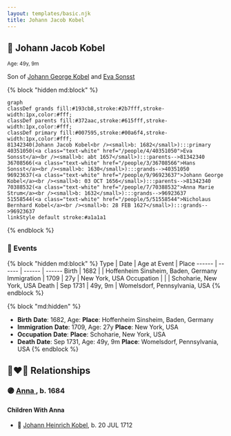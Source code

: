 ```yaml
---
layout: templates/basic.njk
title: Johann Jacob Kobel
---
```

## 🔵 Johann Jacob Kobel
<small>Age: 49y, 9m</small>

Son of [Johann George Kobel](/people/9/96923637) and [Eva Sonsst](/people/4/40351050)

{% block "hidden md:block" %}
```mermaid
graph
classDef grands fill:#193cb8,stroke:#2b7fff,stroke-width:1px,color:#fff;
classDef parents fill:#372aac,stroke:#615fff,stroke-width:1px,color:#fff;
classDef primary fill:#007595,stroke:#00a6f4,stroke-width:1px,color:#fff;
81342340(Johann Jacob Kobel<br /><small>b: 1682</small>):::primary
40351050(<a class="text-white" href="/people/4/40351050">Eva Sonsst</a><br /><small>b: abt 1657</small>):::parents-->81342340
36708566(<a class="text-white" href="/people/3/36708566">Hans Sonsst</a><br /><small>b: 1630</small>):::grands-->40351050
96923637(<a class="text-white" href="/people/9/96923637">Johann George Kobel</a><br /><small>b: 03 OCT 1656</small>):::parents-->81342340
70388532(<a class="text-white" href="/people/7/70388532">Anna Marie Strum</a><br /><small>b: 1632</small>):::grands-->96923637
51558544(<a class="text-white" href="/people/5/51558544">Nicholaus Bernhard Kobel</a><br /><small>b: 28 FEB 1627</small>):::grands-->96923637
linkStyle default stroke:#a1a1a1
```
{% endblock %}

### 📆 Events

{% block "hidden md:block" %}
Type | Date | Age at Event | Place
------ | ------ | ------ | ------
Birth | 1682 |  | Hoffenheim Sinsheim, Baden, Germany
Immigration | 1709 | 27y | New York, USA
Occupation |  |  | Schoharie, New York, USA
Death | Sep 1731 | 49y, 9m | Womelsdorf, Pennsylvania, USA
{% endblock %}

{% block "md:hidden" %}
- **Birth**
**Date**: 1682, Age:
**Place**: Hoffenheim Sinsheim, Baden, Germany
- **Immigration**
**Date**: 1709, Age: 27y
**Place**: New York, USA
- **Occupation**
**Date**:
**Place**: Schoharie, New York, USA
- **Death**
**Date**: Sep 1731, Age: 49y, 9m
**Place**: Womelsdorf, Pennsylvania, USA
{% endblock %}

## 👩‍❤️‍👨 Relationships

### 🟣 [Anna ](/people/4/45457809), b. 1684

#### Children With Anna
* 🔵 [Johann Heinrich Kobel](/people/7/70639420), b. 20 JUL 1712